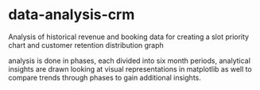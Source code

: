 # data-analysis-crm
Analysis of historical revenue and booking data for creating a slot priority chart and customer retention distribution graph

analysis is done in phases, each divided into six month periods, analytical insights are drawn looking at visual representations in matplotlib as well to compare trends through phases to gain additional insights.
